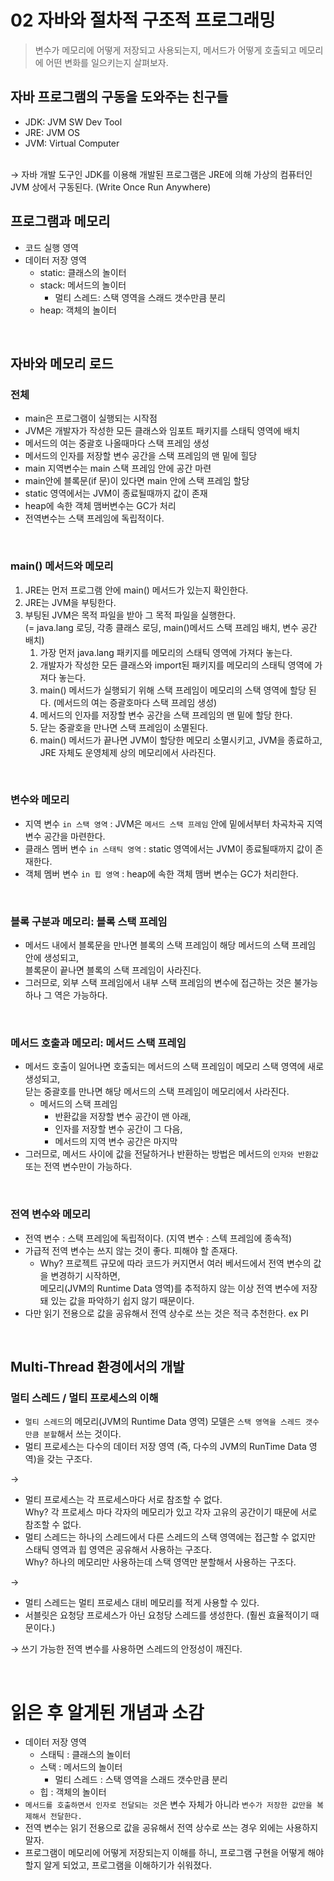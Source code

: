 # 02 자바와 절차적 구조적 프로그래밍
> 변수가 메모리에 어떻게 저장되고 사용되는지, 메서드가 어떻게 호출되고 메모리에 어떤 변화를 일으키는지 살펴보자.
## 자바 프로그램의 구동을 도와주는 친구들
- JDK: JVM SW Dev Tool
- JRE: JVM OS
- JVM: Virtual Computer
<br>
→ 자바 개발 도구인 JDK를 이용해 개발된 프로그램은 JRE에 의해 가상의 컴퓨터인 JVM 상에서 구동된다.       
  (Write Once Run Anywhere)    

<br>

## 프로그램과 메모리
- 코드 실행 영역
- 데이터 저장 영역 
  - static: 클래스의 놀이터 
  - stack: 메서드의 놀이터
    - 멀티 스레드: 스택 영역을 스래드 갯수만큼 분리
  - heap: 객체의 놀이터

<br>

## 자바와 메모리 로드 
### 전체
- main은 프로그램이 실행되는 시작점 
- JVM은 개발자가 작성한 모든 클래스와 임포트 패키지를 스태틱 영역에 배치 
- 메서드의 여는 중괄호 나올때마다 스택 프레임 생성 
- 메서드의 인자를 저장할 변수 공간을 스택 프레임의 맨 밑에 힐당 
- main 지역변수는 main 스택 프레임 안에 공간 마련 
- main안에 블록문(if 문)이 있다면 main 안에 스택 프레임 할당 
- static 영역에서는 JVM이 종료될때까지 값이 존재 
- heap에 속한 객체 맴버변수는 GC가 처리 
- 전역변수는 스택 프레임에 독립적이다.

<br>

### main() 메서드와 메모리
1. JRE는 먼저 프로그램 안에 main() 메서드가 있는지 확인한다.
2. JRE는 JVM을 부팅한다.
3. 부팅된 JVM은 목적 파일을 받아 그 목적 파일을 실행한다.<br> 
   (= java.lang 로딩, 각종 클래스 로딩, main()메서드 스택 프레임 배치, 변수 공간 배치)
   1. 가장 먼저 java.lang 패키지를 메모리의 스태틱 영역에 가져다 놓는다.
   2. 개발자가 작성한 모든 클래스와 import된 패키지를 메모리의 스태틱 영역에 가져다 놓는다.
   3. main() 메서드가 실행되기 위해 스택 프레임이 메모리의 스택 영역에 할당 된다. (메서드의 여는 증괄호마다 스택 프레임 생성)
   4. 메서드의 인자를 저장할 변수 공간을 스택 프레임의 맨 밑에 할당 한다.
   5. 닫는 중괄호을 만나면 스택 프레임이 소멸된다.
   6. main() 메서드가 끝나면 JVM이 할당한 메모리 소멸시키고, JVM을 종료하고, JRE 자체도 운영체제 상의 메모리에서 사라진다. 
    
<br>

### 변수와 메모리
- 지역 변수 `in 스택 영역` : JVM은 `메서드 스택 프레임` 안에 밑에서부터 차곡차곡 지역 변수 공간을 마련한다.
- 클래스 멤버 변수 `in 스태틱 영역` : static 영역에서는 JVM이 종료될때까지 값이 존재한다.
- 객체 멤버 변수 `in 힙 영역` : heap에 속한 객체 맴버 변수는 GC가 처리한다.

<br>

### 블록 구분과 메모리: 블록 스택 프레임
- 메서드 내에서 블록문을 만나면 블록의 스택 프레임이 해당 메서드의 스택 프레임 안에 생성되고, <br> 
  블록문이 끝나면 블록의 스택 프레임이 사라진다.
- 그러므로, 외부 스택 프레임에서 내부 스택 프레임의 변수에 접근하는 것은 불가능하나 그 역은 가능하다. 

<br>

### 메서드 호출과 메모리: 메서드 스택 프레임
- 메서드 호출이 일어나면 호출되는 메서드의 스택 프레임이 메모리 스택 영역에 새로 생성되고, <br> 닫는 중괄호를 만나면 해당 메서드의 스택 프레임이 메모리에서 사라진다.
  - 메서드의 스택 프레임
    - 반환값을 저장할 변수 공간이 맨 아래,
    - 인자를 저장할 변수 공간이 그 다음,
    - 메서드의 지역 변수 공간은 마지막
- 그러므로, 메서드 사이에 값을 전달하거나 반환하는 방법은 메서드의 `인자와 반환값` 또는 전역 변수만이 가능하다.

<br>
  
### 전역 변수와 메모리
- 전역 변수 : 스택 프레임에 독립적이다. (지역 변수 : 스텍 프레임에 종속적)
- 가급적 전역 변수는 쓰지 않는 것이 좋다. 피해야 할 존재다.
  - Why? 프로젝트 규모에 따라 코드가 커지면서 여러 베서드에서 전역 변수의 값을 변경하기 시작하면, <br>메모리(JVM의 Runtime Data 영역)를 추적하지 않는 이상 전역 변수에 저장돼 있는 값을 파악하기 쉽지 않기 때문이다.
- 다만 읽기 전용으로 값을 공유해서 전역 상수로 쓰는 것은 적극 추천한다. ex PI

<br>

## Multi-Thread 환경에서의 개발
### 멀티 스레드 / 멀티 프로세스의 이해
- `멀티 스레드`의 메모리(JVM의 Runtime Data 영역) 모델은 `스택 영역을 스레드 갯수 만큼 분할`해서 쓰는 것이다.
- 멀티 프로세스는 다수의 데이터 저장 영역 (즉, 다수의 JVM의 RunTime Data 영역)을 갖는 구조다. 

→
- 멀티 프로세스는 각 프로세스마다 서로 참조할 수 없다. <br>Why? 각 프로세스 마다 각자의 메모리가 있고 각자 고유의 공간이기 때문에 서로 참조할 수 없다.
- 멀티 스레드는 하나의 스레드에서 다른 스레드의 스택 영역에는 접근할 수 없지만 스태틱 영역과 힙 영역은 공유해서 사용하는 구조다. <br>Why? 하나의 메모리만 사용하는데 스택 영역만 분할해서 사용하는 구조다. 

→
- 멀티 스레드는 멀티 프로세스 대비 메모리를 적게 사용할 수 있다.
- 서블릿은 요청당 프로세스가 아닌 요청당 스레드를 생성한다. (훨씬 효율적이기 때문이다.)

→
쓰기 가능한 전역 변수를 사용하면 스레드의 안정성이 깨진다.

<br>

# 읽은 후 알게된 개념과 소감
- 데이터 저장 영역
  - 스태틱 : 클래스의 놀이터
  - 스택 : 메서드의 놀이터
    - 멀티 스레드 : 스택 영역을 스래드 갯수만큼 분리
  - 힙 : 객체의 놀이터
- `메서드를 호출하면서 인자로 전달되는 것`은 변수 자체가 아니라 `변수가 저장한 값만을 복제해서 전달한다.` 
- 전역 변수는 읽기 전용으로 값을 공유해서 전역 상수로 쓰는 경우 외에는 사용하지 말자.
- 프로그램이 메모리에 어떻게 저장되는지 이해를 하니, 프로그램 구현을 어떻게 해야할지 알게 되었고, 프로그램을 이해하기가 쉬워졌다.
